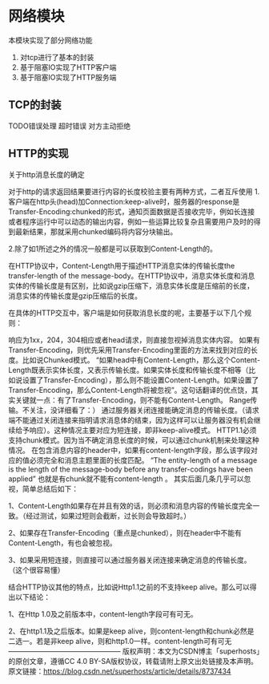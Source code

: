 # 网络模块
本模块实现了部分网络功能
1. 对tcp进行了基本的封装
2. 基于阻塞IO实现了HTTP客户端
3. 基于阻塞IO实现了HTTP服务端

## TCP的封装

TODO错误处理
    超时错误
    对方主动拒绝

## HTTP的实现

关于http消息长度的确定

对于http的请求返回结果要进行内容的长度校验主要有两种方式，二者互斥使用
1.客户端在http头(head)加Connection:keep-alive时，服务器的response是Transfer-Encoding:chunked的形式，通知页面数据是否接收完毕，例如长连接或者程序运行中可以动态的输出内容，例如一些运算比较复杂且需要用户及时的得到最新结果，那就采用chunked编码将内容分块输出。

2.除了如1所述之外的情况一般都是可以获取到Content-Length的。



在HTTP协议中，Content-Length用于描述HTTP消息实体的传输长度the transfer-length of the message-body。在HTTP协议中，消息实体长度和消息实体的传输长度是有区别，比如说gzip压缩下，消息实体长度是压缩前的长度，消息实体的传输长度是gzip压缩后的长度。

在具体的HTTP交互中，客户端是如何获取消息长度的呢，主要基于以下几个规则：

响应为1xx，204，304相应或者head请求，则直接忽视掉消息实体内容。
如果有Transfer-Encoding，则优先采用Transfer-Encoding里面的方法来找到对应的长度。比如说Chunked模式。
“如果head中有Content-Length，那么这个Content-Length既表示实体长度，又表示传输长度。如果实体长度和传输长度不相等（比如说设置了Transfer-Encoding），那么则不能设置Content-Length。如果设置了Transfer-Encoding，那么Content-Length将被忽视”。这句话翻译的优点饶，其实关键就一点：有了Transfer-Encoding，则不能有Content-Length。
Range传输。不关注，没详细看了：）
通过服务器关闭连接能确定消息的传输长度。（请求端不能通过关闭连接来指明请求消息体的结束，因为这样可以让服务器没有机会继续给予响应）。这种情况主要对应为短连接，即非keep-alive模式。
HTTP1.1必须支持chunk模式。因为当不确定消息长度的时候，可以通过chunk机制来处理这种情况。
在包含消息内容的header中，如果有content-length字段，那么该字段对应的值必须完全和消息主题里面的长度匹配。
“The entity-length of a message is the length of the message-body before any transfer-codings have been applied”
也就是有chunk就不能有content-length 。
其实后面几条几乎可以忽视，简单总结后如下：

1、Content-Length如果存在并且有效的话，则必须和消息内容的传输长度完全一致。（经过测试，如果过短则会截断，过长则会导致超时。）

2、如果存在Transfer-Encoding（重点是chunked），则在header中不能有Content-Length，有也会被忽视。

3、如果采用短连接，则直接可以通过服务器关闭连接来确定消息的传输长度。（这个很容易懂）

结合HTTP协议其他的特点，比如说Http1.1之前的不支持keep alive。那么可以得出以下结论：

1、在Http 1.0及之前版本中，content-length字段可有可无。

2、在http1.1及之后版本。如果是keep alive，则content-length和chunk必然是二选一。若是非keep alive，则和http1.0一样。content-length可有可无
————————————————
版权声明：本文为CSDN博主「superhosts」的原创文章，遵循CC 4.0 BY-SA版权协议，转载请附上原文出处链接及本声明。
原文链接：https://blog.csdn.net/superhosts/article/details/8737434
